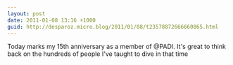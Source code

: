 ```yaml
---
layout: post
date: 2011-01-08 13:16 +1000
guid: http://desparoz.micro.blog/2011/01/08/t23578872666660865.html
---
```

Today marks my 15th anniversary as a member of @PADI. It's great to think back on the hundreds of people I've taught to dive in that time
